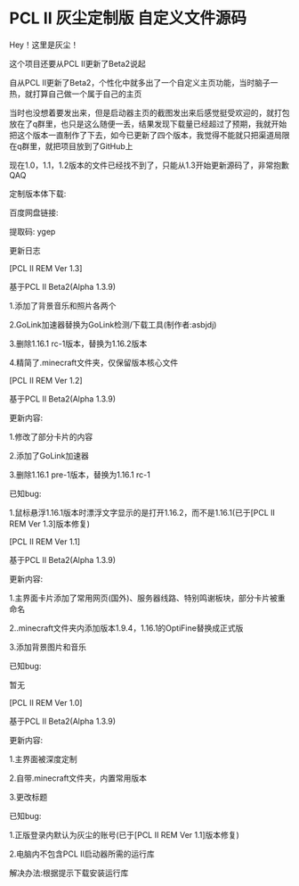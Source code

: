 ﻿# PCL II 灰尘定制版 自定义文件源码
Hey！这里是灰尘！

这个项目还要从PCL II更新了Beta2说起

自从PCL II更新了Beta2，个性化中就多出了一个自定义主页功能，当时脑子一热，就打算自己做一个属于自己的主页

当时也没想着要发出来，但是启动器主页的截图发出来后感觉挺受欢迎的，就打包放在了q群里，也只是这么随便一丢，结果发现下载量已经超过了预期，我就开始把这个版本一直制作了下去，如今已更新了四个版本，我觉得不能就只把渠道局限在q群里，就把项目放到了GitHub上

现在1.0，1.1，1.2版本的文件已经找不到了，只能从1.3开始更新源码了，非常抱歉QAQ

定制版本体下载:

百度网盘链接:

提取码: ygep

更新日志

[PCL II REM Ver 1.3]

基于PCL II Beta2(Alpha 1.3.9)

1.添加了背景音乐和照片各两个

2.GoLink加速器替换为GoLink检测/下载工具(制作者:asbjdj)

3.删除1.16.1 rc-1版本，替换为1.16.2版本

4.精简了.minecraft文件夹，仅保留版本核心文件



[PCL II REM Ver 1.2]

基于PCL II Beta2(Alpha 1.3.9)

更新内容:

1.修改了部分卡片的内容

2.添加了GoLink加速器

3.删除1.16.1 pre-1版本，替换为1.16.1 rc-1

已知bug:

1.鼠标悬浮1.16.1版本时漂浮文字显示的是打开1.16.2，而不是1.16.1(已于[PCL II REM Ver 1.3]版本修复)



[PCL II REM Ver 1.1]

基于PCL II Beta2(Alpha 1.3.9)

更新内容:

1.主界面卡片添加了常用网页(国外)、服务器线路、特别鸣谢板块，部分卡片被重命名

2..minecraft文件夹内添加版本1.9.4，1.16.1的OptiFine替换成正式版

3.添加背景图片和音乐

已知bug:

暂无



[PCL II REM Ver 1.0]

基于PCL II Beta2(Alpha 1.3.9)

更新内容:

1.主界面被深度定制

2.自带.minecraft文件夹，内置常用版本

3.更改标题

已知bug:

1.正版登录内默认为灰尘的账号(已于[PCL II REM Ver 1.1]版本修复)

2.电脑内不包含PCL II启动器所需的运行库

解决办法:根据提示下载安装运行库

